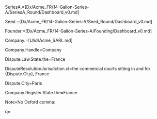 SeriesA.=[Dx/Acme_FR/14-Galion-Series-A/SeriesA_Round/Dashboard_v0.md]

Seed.=[Dx/Acme_FR/14-Galion-Series-A/Seed_Round/Dashboard_v0.md]

Founder.=[Dx/Acme_FR/14-Galion-Series-A/Founding/Dashboard_v0.md]

Company.=[U/id/Acme_SARL.md]

Company.Handle=Company

Dispute.Law.State.the=France

DisputeResolutionJurisdiction.cl=the commercial courts sitting in and for {Dispute.City}, France

Dispute.City=Paris

Company.Register.State.the=France

Note=No Oxford comma:

q=</i>